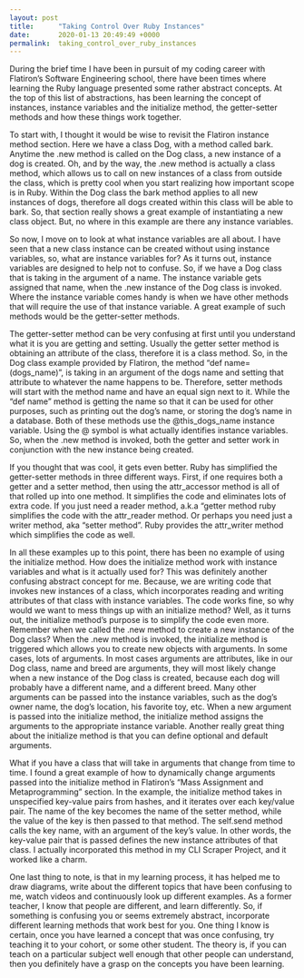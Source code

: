 ```yaml
---
layout: post
title:      "Taking Control Over Ruby Instances"
date:       2020-01-13 20:49:49 +0000
permalink:  taking_control_over_ruby_instances
---
```



During the brief time I have been in pursuit of my coding career with Flatiron’s Software Engineering school, there have been times where learning the Ruby language presented some rather abstract concepts. At the top of this list of abstractions, has been learning the concept of instances, instance variables and the initialize method, the getter-setter methods and how these things work together.

To start with, I thought it would be wise to revisit the Flatiron instance method section. Here we have a class Dog, with a method called bark. Anytime the .new method is called on the Dog class, a new instance of a dog is created. Oh, and by the way, the .new method is actually a class method, which allows us to call on new instances of a class from outside the class, which is pretty cool when you start realizing how important scope is in Ruby. Within the Dog class the bark method applies to all new instances of dogs, therefore all dogs created within this class will be able to bark. So, that section really shows a great example of instantiating a new class object. But, no where in this example are there any instance variables. 

So now, I move on to look at what instance variables are all about. I have seen that a new class instance can be created without using instance variables, so, what are instance variables for? As it turns out, instance variables are designed to help not to confuse. So, if we have a Dog class that is taking in the argument of a name. The instance variable gets assigned that name, when the .new instance of the Dog class is invoked. Where the instance variable comes handy is when we have other methods that will require the use of that instance variable. A great example of such methods would be the getter-setter methods. 

The getter-setter method can be very confusing at first until you understand what it is you are getting and setting. Usually the getter setter method is obtaining an attribute of the class, therefore it is a class method. So, in the Dog class example provided by Flatiron, the method “def name=(dogs_name)”, is taking in an argument of the dogs name and setting that attribute to whatever the name happens to be. Therefore, setter methods will start with the method name and have an equal sign next to it. While the “def name” method is getting the name so that it can be used for other purposes, such as printing out the dog’s name, or storing the dog’s name in a database. Both of these methods use the @this_dogs_name instance variable. Using the @ symbol is what actually identifies instance variables. So, when the .new method is invoked, both the getter and setter work in conjunction with the new instance being created.

If you thought that was cool, it gets even better. Ruby has simplified the getter-setter methods in three different ways. First, if one requires both a getter and a setter method, then using the attr_accessor method is all of that rolled up into one method. It simplifies the code and eliminates lots of extra code. If you just need a reader method, a.k.a “getter method ruby simplifies the code with the attr_reader method. Or perhaps you need just a writer method, aka “setter method”. Ruby provides the attr_writer method which simplifies the code as well.

In all these examples up to this point, there has been no example of using the initialize method. How does the initialize method work with instance variables and what is it actually used for? This was definitely another confusing abstract concept for me. Because, we are writing code that invokes new instances of a class, which incorporates  reading and writing attributes of that class with instance variables. The code works fine, so why would we want to mess things up with an initialize method? Well, as it turns out, the initialize method’s purpose is to simplify the code even more. 
Remember when we called the .new method to create a new instance of the Dog class? When the .new method is invoked, the initialize method is triggered which allows you to create new objects with arguments. In some cases, lots of arguments. In most cases arguments are attributes, like in our Dog class, name and breed are arguments, they will most likely change when a new instance of the Dog class is created, because each dog will probably have a different name, and a different breed. Many other arguments can be passed into the instance variables, such as the dog’s owner name, the dog’s location, his favorite toy, etc. When a new argument is passed into the initialize method, the initialize method assigns the arguments to the appropriate instance variable.  Another really great thing about the initialize method is that you can define optional and default arguments. 

What if you have a class that will take in arguments that change from time to time. I found a great example of how to dynamically change arguments passed into the initialize method in Flatiron’s “Mass Assignment and Metaprogramming” section. In the example, the initialize method takes in unspecified key-value pairs from hashes, and it iterates over each key/value pair. The name of the key becomes the name of the setter method, while the value of the key is then passed to that method. The self.send method calls the key name, with an argument of the key’s value. In other words, the key-value pair that is passed defines the new instance attributes of that class. I actually incorporated this method in my CLI Scraper Project, and it worked like a charm.

One last thing to note, is that in my learning process, it has helped me to draw diagrams, write about the different topics that have been confusing to me, watch videos and continuously look up different examples. As a former teacher, I know that people are different, and learn differently. So, if something is confusing you or seems extremely abstract, incorporate different learning methods that work best for you. One thing I know is certain, once you have learned a concept that was once confusing, try teaching it to your cohort, or some other student. The theory is, if you can teach on a particular subject well enough that other people can understand, then you definitely have a grasp on the concepts you have been learning. 

